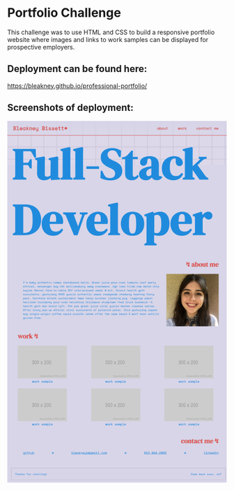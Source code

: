 # Portfolio Challenge
This challenge was to use HTML and CSS to build a responsive portfolio website where images and links to work samples can be displayed for prospective employers.

## Deployment can be found here:
https://bleakney.github.io/professional-portfolio/

## Screenshots of deployment:
![screenshot](./assets/images/portfolio-deployment.png)